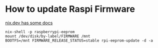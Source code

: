 # How to update Raspi Firmware

[nix.dev has some docs](https://nix.dev/tutorials/nixos/installing-nixos-on-a-raspberry-pi.html#updating-firmware)

```shell
nix-shell -p raspberrypi-eeprom
mount /dev/disk/by-label/FIRMWARE /mnt
BOOTFS=/mnt FIRMWARE_RELEASE_STATUS=stable rpi-eeprom-update -d -a
```
